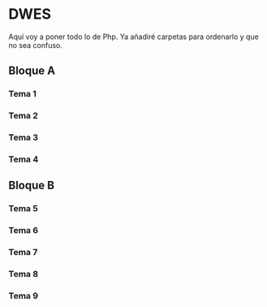# DWES
Aquí voy a poner todo lo de Php.
Ya añadiré carpetas para ordenarlo y que no sea confuso.

## Bloque A
### Tema 1

### Tema 2

### Tema 3

### Tema 4

## Bloque B
### Tema 5

### Tema 6

### Tema 7

### Tema 8

### Tema 9
